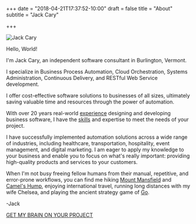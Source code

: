 +++
date = "2018-04-21T17:37:52-10:00"
draft = false
title = "About"
subtitle = "Jack Cary"

+++

<div class="text-center mb-5 mt-0">
  <img src="/img/jack-cary.jpg" class="img-fluid" alt="Jack Cary" />
</div>

Hello, World!

I'm Jack Cary, an independent software consultant in Burlington, Vermont.

I specialize in Business Process Automation, Cloud Orchestration, Systems Administration, Continuous Delivery, and RESTful Web Service development.

I offer cost-effective software solutions to businesses of all sizes, ultimately saving valuable time and resources through the power of automation.

With over 20 years real-world <a href="/experience/">experience</a> designing and developing business software, I have the <a href="/skills/">skills</a> and expertise to meet the needs of your project.

I have successfully implemented automation solutions across a wide range of industries, including healthcare, transportation, hospitality, event management, and digital marketing. I am eager to apply my knowledge to your business and enable you to focus on what's really important: providing high-quality products and services to your customers.

When I'm not busy freeing fellow humans from their manual, repetitive, and error-prone workflows, you can find me hiking <a href="https://en.wikipedia.org/wiki/Mount_Mansfield">Mount Mansfield</a> and <a href="https://en.wikipedia.org/wiki/Camel%27s_Hump">Camel's Hump</a>, enjoying international travel, running long distances with my wife Chelsea, and playing the ancient strategy game of <a href="https://en.wikipedia.org/wiki/Go_(game)">Go</a>.

-Jack

<div class="text-center">
  <a href="/contact/" class="btn btn-primary text-center mt-5 mb-5">GET MY BRAIN ON YOUR PROJECT</a>
</div>
